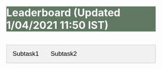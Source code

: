 <style>
* {
  box-sizing: border-box;
}

.row {
  margin-left:-5px;
  margin-right:-5px;
}
  
.column {
  float: left;
  width: 50%;
  padding: 5px;
}

/* Clearfix (clear floats) */
.row::after {
  content: "";
  clear: both;
  display: table;
}

.vl {
  border-left: 6px solid green;
  height: 500px;
}


<style>
body {font-family: Arial;}

/* Style the tab */
.tab {
  overflow: hidden;
  border: 1px solid #ccc;
  background-color: #f1f1f1;
}

/* Style the buttons inside the tab */
.tab button {
  background-color: inherit;
  float: left;
  border: none;
  outline: none;
  cursor: pointer;
  padding: 14px 16px;
  transition: 0.3s;
  font-size: 17px;
}

/* Change background color of buttons on hover */
.tab button:hover {
  background-color: #ddd;
}

/* Create an active/current tablink class */
.tab button.active {
  background-color: #ccc;
}

/* Style the tab content */
.tabcontent {
  display: none;
  padding: 6px 12px;
  border: 1px solid #ccc;
  border-top: none;
}
.tabcontent2 {
  display: none;
  padding: 6px 12px;
  border: 1px solid #ccc;
  border-top: none;
}
</style>


</style>


<br>
<br>
<div class="widewrapper pagetitle">
  <div class="container" style="background-color:#617863">
    <h1 style="color:white;">Leaderboard (Updated 1/04/2021 11:50 IST)</h1>
  </div>
</div>

<br>

<div class="tab">
  <button class="tablinks" onclick="openCity(event, 'subtask1')">Subtask1</button>
  <button class="tablinks" onclick="openCity(event, 'subtask2')">Subtask2</button>
</div>

<div id="subtask1" class="tabcontent">
<h3>Subtask1</h3>

<div class="tab">
  <button class="tablinks2" onclick="openCity2(event, 'subtask1_l1')">Leaderboard 1</button>
  <button class="tablinks2" onclick="openCity2(event, 'subtask1_l2')">Leaderboard 2</button>
</div>

<div id="subtask1_l1" class="tabcontent2">
<p style="font-size:16.5px;">Ranks are determined on the basis of average WER.:</p>

<table style="font-size:16.5px;" id="tablePreview" class="table table-striped table-sm">
  
  <!--Table head-->
  <!--Table body-->
  <tbody>
    <tr>
      <th>#</th>
      <th>Team Name</th>
      <th>Hindi (% WER)</th>
      <th>Marathi (% WER)</th>
      <th>Oriya (% WER)</th>
      <th>Tamil (% WER)</th>
      <th>Telugu (% WER)</th>
      <th>Gujarati (% WER)</th>
      <th>Average (% WER)</th>
    </tr>
    <tr>
      <td>1</td>
      <td>EthereumMiner</td>
      <td>17.54</td>
      <td>20.15</td>
      <td>19.99</td>
      <td>28.52</td>
      <td>26.08</td>
      <td>20.11</td>
      <td>22.06</td>
    </tr>
    <tr>
      <td>2</td>
      <td>Uniphore</td>
      <td>24.35</td>
      <td>18.58</td>
      <td>28.67</td>
      <td>18.58</td>
      <td>29.26</td>
      <td>23.48</td>
      <td>23.82</td>
    </tr>
    <tr>
      <td>3</td>
      <td>Ekstep</td>
      <td>12.24</td>
      <td>39.74</td>
      <td>27.1</td>
      <td>27.2</td>
      <td>22.43</td>
      <td>30.65</td>
      <td>26.56</td>
    </tr>
    <tr>
      <td>4</td>
      <td>JHU-CLSP/GoVivace</td>
      <td>25.93</td>
      <td>28.45</td>
      <td>33.73</td>
      <td>31.99</td>
      <td>28.69</td>
      <td>23.97</td>
      <td>28.79</td>
    </tr>
    <tr>
      <td>5</td>
      <td>TCS-SpeechNLP</td>
      <td>19.8</td>
      <td>37.09</td>
      <td>35.33</td>
      <td>26.49</td>
      <td>27.06</td>
      <td>28.75</td>
      <td>29.09</td>
    </tr>
    <tr>
      <td>6</td>
      <td>IIITHSPL</td>
      <td>31.11</td>
      <td>33.8</td>
      <td>37.19</td>
      <td>35.03</td>
      <td>17.0</td>
      <td>26.94</td>
      <td>30.18</td>
    </tr>
    <tr>
      <td>7</td>
      <td>Lottery</td>
      <td>19.81</td>
      <td>58.84</td>
      <td>20.61</td>
      <td>30.87</td>
      <td>28.36</td>
      <td>23.25</td>
      <td>30.29</td>
    </tr>
    <tr>
      <td>8</td>
      <td>Bhavik Vachhani</td>
      <td>27.78</td>
      <td>33.05</td>
      <td>34.57</td>
      <td>33.01</td>
      <td>30.08</td>
      <td>28.22</td>
      <td>31.12</td>
    </tr>
    <tr>
      <td>9</td>
      <td>TUTU</td>
      <td>32.35</td>
      <td>43.88</td>
      <td>34.16</td>
      <td>27.7</td>
      <td>30.25</td>
      <td>25.32</td>
      <td>32.27</td>
    </tr>
    <tr style="background-color:#d3c7f0">
      <td>10</td>
      <td>Baseline</td>
      <td>37.2</td>
      <td>29.04</td>
      <td>38.46</td>
      <td>34.09</td>
      <td>31.44</td>
      <td>26.15</td>
      <td>32.73</td>
    </tr>
    <tr>
      <td>11</td>
      <td>Dialpad</td>
      <td>22.64</td>
      <td>33.87</td>
      <td>38.74</td>
      <td>30.84</td>
      <td>33.61</td>
      <td>37.5</td>
      <td>32.87</td>
    </tr>
    <tr>
      <td>12</td>
      <td>Jio Speech</td>
      <td>35.53</td>
      <td>36.33</td>
      <td>38.55</td>
      <td>33.69</td>
      <td>31.14</td>
      <td>24.79</td>
      <td>33.34</td>
    </tr>
    <tr>
      <td>13</td>
      <td>Nuronics</td>
      <td>38.02</td>
      <td>39.12</td>
      <td>48.4</td>
      <td>34.89</td>
      <td>33.11</td>
      <td>29.68</td>
      <td>37.23</td>
    </tr>
    <tr>
      <td>14</td>
      <td>Bytedance-SA</td>
      <td>27.63</td>
      <td>86.64</td>
      <td>27.45</td>
      <td>33.8</td>
      <td>31.78</td>
      <td>23.11</td>
      <td>38.4</td>
    </tr>
    <tr>
      <td>15</td>
      <td>SRI-B</td>
      <td>32.47</td>
      <td>76.27</td>
      <td>47.72</td>
      <td>27.97</td>
      <td>29.13</td>
      <td>30.17</td>
      <td>40.62</td>
    </tr>
    <tr>
      <td>16</td>
      <td>IITM-SMT-Lab</td>
      <td>17.8</td>
      <td>111.78</td>
      <td>32.21</td>
      <td>27.12</td>
      <td>28.11</td>
      <td>29.8</td>
      <td>41.14</td>
    </tr>
    <tr>
      <td>17</td>
      <td>Dheeyantra</td>
      <td>36.88</td>
      <td>42.7</td>
      <td>40.31</td>
      <td>64.02</td>
      <td>40.62</td>
      <td>33.6</td>
      <td>43.02</td>
    </tr>
    <tr>
      <td>18</td>
      <td>HAL101</td>
      <td>20.74</td>
      <td>96.75</td>
      <td>36.07</td>
      <td>37.95</td>
      <td>34.79</td>
      <td>34.08</td>
      <td>43.4</td>
    </tr>
    <tr>
      <td>19</td>
      <td>INDIGO-IITG</td>
      <td>62.26</td>
      <td>109.09</td>
      <td>51.44</td>
      <td>117.88</td>
      <td>119.72</td>
      <td>102.9</td>
      <td>93.88</td>
    </tr>
  </tbody>
</table>
</div>
<div id="subtask1_l2" class="tabcontent2">

<table style="font-size:16.5px;" id="tablePreview" class="table table-striped table-sm">
  
  <!--Table head-->
  <!--Table body-->
  <tbody>
    <tr>
      <th>#</th>
      <th>Team Name</th>
      <th>Hindi (% WER)</th>
      <th>Oriya (% WER)</th>
      <th>Tamil (% WER)</th>
      <th>Telugu (% WER)</th>
      <th>Gujarati (% WER)</th>
      <th>Average (% WER)</th>
    </tr>
    <tr>
      <td>1</td>
      <td>EthereumMiner</td>
      <td>17.54</td>
      <td>19.99</td>
      <td>28.52</td>
      <td>26.08</td>
      <td>20.11</td>
      <td>22.45</td>
    </tr>
    <tr>
      <td>2</td>
      <td>Ekstep</td>
      <td>12.24</td>
      <td>27.1</td>
      <td>27.2</td>
      <td>22.43</td>
      <td>30.65</td>
      <td>23.92</td>
    </tr>
    <tr>
      <td>3</td>
      <td>Lottery</td>
      <td>19.81</td>
      <td>20.61</td>
      <td>30.87</td>
      <td>28.36</td>
      <td>23.25</td>
      <td>24.58</td>
    </tr>
    <tr>
      <td>4</td>
      <td>Uniphore</td>
      <td>24.35</td>
      <td>28.67</td>
      <td>18.58</td>
      <td>29.26</td>
      <td>23.48</td>
      <td>24.87</td>
    </tr>
    <tr>
      <td>5</td>
      <td>IITM-SMT-Lab</td>
      <td>17.8</td>
      <td>32.21</td>
      <td>27.12</td>
      <td>28.11</td>
      <td>29.8</td>
      <td>27.01</td>
    </tr>
    <tr>
      <td>6</td>
      <td>TCS-SpeechNLP</td>
      <td>19.8</td>
      <td>35.21</td>
      <td>26.49</td>
      <td>27.06</td>
      <td>28.75</td>
      <td>27.46</td>
    </tr>
    <tr>
      <td>7</td>
      <td>Bytedance-SA</td>
      <td>27.63</td>
      <td>27.45</td>
      <td>33.8</td>
      <td>31.78</td>
      <td>23.11</td>
      <td>28.75</td>
    </tr>
    <tr>
      <td>8</td>
      <td>JHU-CLSP/GoVivace</td>
      <td>25.93</td>
      <td>33.73</td>
      <td>31.99</td>
      <td>28.69</td>
      <td>23.97</td>
      <td>28.86</td>
    </tr>
    <tr>
      <td>9</td>
      <td>TUTU</td>
      <td>26.68</td>
      <td>36.16</td>
      <td>27.7</td>
      <td>30.25</td>
      <td>25.32</td>
      <td>29.22</td>
    </tr>
    <tr>
      <td>10</td>
      <td>IIITHSPL</td>
      <td>31.11</td>
      <td>37.19</td>
      <td>35.03</td>
      <td>17.0</td>
      <td>26.94</td>
      <td>29.45</td>
    </tr>
    <tr>
      <td>11</td>
      <td>Bhavik Vachhani</td>
      <td>27.78</td>
      <td>34.57</td>
      <td>33.01</td>
      <td>30.08</td>
      <td>28.22</td>
      <td>30.73</td>
    </tr>
    <tr>
      <td>12</td>
      <td>HAL101</td>
      <td>21.42</td>
      <td>34.66</td>
      <td>37.92</td>
      <td>33.92</td>
      <td>34.37</td>
      <td>32.46</td>
    </tr>
    <tr>
      <td>13</td>
      <td>Dialpad</td>
      <td>22.64</td>
      <td>38.74</td>
      <td>30.84</td>
      <td>33.61</td>
      <td>37.5</td>
      <td>32.67</td>
    </tr>
    <tr>
      <td>14</td>
      <td>Jio Speech</td>
      <td>35.53</td>
      <td>38.55</td>
      <td>33.69</td>
      <td>31.14</td>
      <td>24.79</td>
      <td>33.34</td>
    </tr>
    <tr style="background-color:#d3c7f0">
      <td>15</td>
      <td>Baseline</td>
      <td>37.2</td>
      <td>38.46</td>
      <td>34.09</td>
      <td>31.44</td>
      <td>26.15</td>
      <td>33.47</td>
    </tr>
    <tr>
      <td>16</td>
      <td>SRI-B</td>
      <td>32.47</td>
      <td>47.72</td>
      <td>27.97</td>
      <td>29.13</td>
      <td>30.17</td>
      <td>33.49</td>
    </tr>
    <tr>
      <td>17</td>
      <td>Nuronics</td>
      <td>38.02</td>
      <td>48.4</td>
      <td>34.89</td>
      <td>33.11</td>
      <td>29.68</td>
      <td>36.82</td>
    </tr>
    <tr>
      <td>18</td>
      <td>Dheeyantra</td>
      <td>36.88</td>
      <td>40.31</td>
      <td>64.02</td>
      <td>40.62</td>
      <td>33.6</td>
      <td>43.09</td>
    </tr>
    <tr>
      <td>19</td>
      <td>INDIGO-IITG</td>
      <td>62.26</td>
      <td>51.44</td>
      <td>117.88</td>
      <td>119.72</td>
      <td>102.9</td>
      <td>90.84</td>
    </tr>
  </tbody>
</table>




</div>

</div>


<div id="subtask2" class="tabcontent">
<h3>Subtask2</h3>



<div class="row">
  <div class="column">
<h4>Ranks are determined on the basis of average WER.:</h4>

<table style="font-size:16.5px;" id="tablePreview" class="table table-striped table-sm">
  
  <!--Table head-->
  <!--Table body-->
  <tbody>
    <tr>
      <th>#</th>
      <th>Team Name</th>
      <th>Hindi-English (% WER)</th>
      <th>Bengali-English (% WER)</th>
      <th>Average (% WER)</th>
    </tr>
    <tr>
      <td>1</td>
      <td>JHU-CLSP</td>
      <td>17.84</td>
      <td>28.78</td>
      <td>23.31</td>
    </tr>
    <tr>
      <td>2</td>
      <td>Sayint</td>
      <td>20.85</td>
      <td>26.72</td>
      <td>23.79</td>
    </tr>
    <tr>
      <td>3</td>
      <td>KARI</td>
      <td>22.49</td>
      <td>25.79</td>
      <td>24.14</td>
    </tr>
    <tr>
      <td>4</td>
      <td>Bytedance-SA</td>
      <td>21.56</td>
      <td>26.84</td>
      <td>24.20</td>
    </tr>
    <tr>
      <td>5</td>
      <td>Ekstep</td>
      <td>21.77</td>
      <td>28.27</td>
      <td>25.02</td>
    </tr>
    <tr>
      <td>6</td>
      <td>TUTU</td>
      <td>23.96</td>
      <td>29.63</td>
      <td>26.8</td>
    </tr>
    <tr>
      <td>7</td>
      <td>MCSASR</td>
      <td>24.55</td>
      <td>29.89</td>
      <td>27.22</td>
    </tr>
    <tr style="background-color:#d3c7f0">
      <td>8</td>
      <td>Baseline</td>
      <td>25.53</td>
      <td>32.81</td>
      <td>29.17</td>
    </tr>
    <tr>
      <td>9</td>
      <td>Jio Speech</td>
      <td>27.69</td>
      <td>32.59</td>
      <td>30.14</td>
    </tr>
    <tr>
      <td>10</td>
      <td>INDIGO-IITG</td>
      <td>27.92</td>
      <td>33.55</td>
      <td>30.73</td>
    </tr>
    <tr>
      <td>11</td>
      <td>Bhavik Vachhani</td>
      <td>28.25</td>
      <td>34.21</td>
      <td>31.23</td>
    </tr>
    <tr>
      <td>12</td>
      <td>SRI-B</td>
      <td>28.77</td>
      <td>35.19</td>
      <td>31.98</td>
    </tr>
  </tbody>
</table>
</div>

  <div class="column">


<h4>Ranks are determined on the basis of average Transliterated WER.:</h4>

<table style="font-size:16.5px;" id="tablePreview" class="table table-striped table-sm">
  
  <!--Table head-->
  <!--Table body-->
  <tbody>
    <tr>
      <th>#</th>
      <th>Team Name</th>
      <th>Hindi-English (% WER)</th>
      <th>Bengali-English (% WER)</th>
      <th>Average (% WER)</th>
    </tr>
    <tr>
      <td>1</td>
      <td>Sayint</td>
      <td>18.78</td>
      <td>25.08</td>
      <td>21.93</td>
    </tr>
    <tr>
      <td>2</td>
      <td>JHU-CLSP</td>
      <td>17.14</td>
      <td>26.96</td>
      <td>22.05</td>
    </tr>
    <tr>
      <td>3</td>
      <td>Bytedance-SA</td>
      <td>19.65</td>
      <td>25.48</td>
      <td>22.57</td>
    </tr>
    <tr>
      <td>4</td>
      <td>KARI</td>
      <td>20.6</td>
      <td>24.54</td>
      <td>22.57</td>
    </tr>
    <tr>
      <td>5</td>
      <td>Ekstep</td>
      <td>20.75</td>
      <td>26.96</td>
      <td>23.85</td>
    </tr>
    <tr>
      <td>6</td>
      <td>TUTU</td>
      <td>22.3</td>
      <td>28.33</td>
      <td>25.31</td>
    </tr>
    <tr>
      <td>7</td>
      <td>MCSASR</td>
      <td>22.58</td>
      <td>28.65</td>
      <td>25.61</td>
    </tr>
    <tr>
      <td>8</td>
      <td>Jio Speech</td>
      <td>23.83</td>
      <td>30.15</td>
      <td>26.99</td>
    </tr>
    <tr>
      <td>9</td>
      <td>INDIGO-IITG</td>
      <td>23.78</td>
      <td>31.2</td>
      <td>27.49</td>
    </tr>
    <tr style="background-color:#d3c7f0">
      <td>10</td>
      <td>Baseline</td>
      <td>23.8</td>
      <td>31.7</td>
      <td>27.75</td>
    </tr>
    <tr>
      <td>11</td>
      <td>Bhavik Vachhani</td>
      <td>25.1</td>
      <td>32.48</td>
      <td>28.79</td>
    </tr>
    <tr>
      <td>12</td>
      <td>SRI-B</td>
      <td>28.77</td>
      <td>35.19</td>
      <td>31.98</td>
    </tr>
  </tbody>
</table>
  </div>
</div>
</div>


<script>
function openCity(evt, cityName) {
  var i, tabcontent, tablinks;
  tabcontent = document.getElementsByClassName("tabcontent");
  for (i = 0; i < tabcontent.length; i++) {
    tabcontent[i].style.display = "none";
  }
  tablinks = document.getElementsByClassName("tablinks");
  for (i = 0; i < tablinks.length; i++) {
    tablinks[i].className = tablinks[i].className.replace(" active", "");
  }
  document.getElementById(cityName).style.display = "block";
  evt.currentTarget.className += " active";
}

function openCity2(evt, cityName) {
  var i, tabcontent, tablinks;
  tabcontent = document.getElementsByClassName("tabcontent2");
  for (i = 0; i < tabcontent.length; i++) {
    tabcontent[i].style.display = "none";
  }
  tablinks = document.getElementsByClassName("tablinks2");
  for (i = 0; i < tablinks.length; i++) {
    tablinks[i].className = tablinks[i].className.replace(" active", "");
  }
  document.getElementById(cityName).style.display = "block";
  evt.currentTarget.className += " active";
}
</script>
